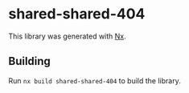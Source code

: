 # shared-shared-404

This library was generated with [Nx](https://nx.dev).

## Building

Run `nx build shared-shared-404` to build the library.
